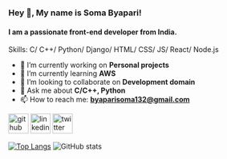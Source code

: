 ### Hey 👋, My name is **Soma Byapari!**
#### I am a passionate front-end developer from India.

Skills: C/ C++/ Python/ Django/ HTML/ CSS/ JS/ React/ Node.js

- 🔭 I’m currently working on **Personal projects** 
- 🌱 I’m currently learning  **AWS** 
- 👯 I’m looking to collaborate on  **Development domain** 
- 💬 Ask me about **C/C++, Python** 
- 📫 How to reach me: **byaparisoma132@gmail.com**

[<img src='https://cdn.jsdelivr.net/npm/simple-icons@3.0.1/icons/github.svg' alt='github' height='40'>](https://github.com/somabyapari)  [<img src='https://cdn.jsdelivr.net/npm/simple-icons@3.0.1/icons/linkedin.svg' alt='linkedin' height='40'>](https://www.linkedin.com/in/somabyapari/)  [<img src='https://cdn.jsdelivr.net/npm/simple-icons@3.0.1/icons/twitter.svg' alt='twitter' height='40'>](https://twitter.com/somabyapari)  

[![Top Langs](https://github-readme-stats.vercel.app/api/top-langs/?username=somabyapari)](https://github.com/anuraghazra/github-readme-stats)
![GitHub stats](https://github-readme-stats.vercel.app/api?username=somabyapari&show_icons=true)  




